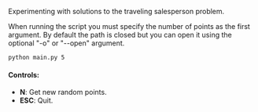 Experimenting with solutions to the traveling salesperson problem.

When running the script you must specify the number of points as the first argument. By default the path is closed but you can open it using the optional "-o" or "--open" argument. 
```
python main.py 5
```

#### Controls:
- **N**: Get new random points.
- **ESC**: Quit.
